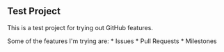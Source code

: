 Test Project
------------

This is a test project for trying out GitHub features.

Some of the features I'm trying are:
	* Issues
	* Pull Requests
	* Milestones